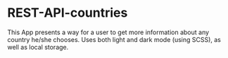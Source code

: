 # REST-API-countries

This App presents a way for a user to get more information about any country he/she chooses. Uses both light and dark mode (using SCSS), as well as local storage.
